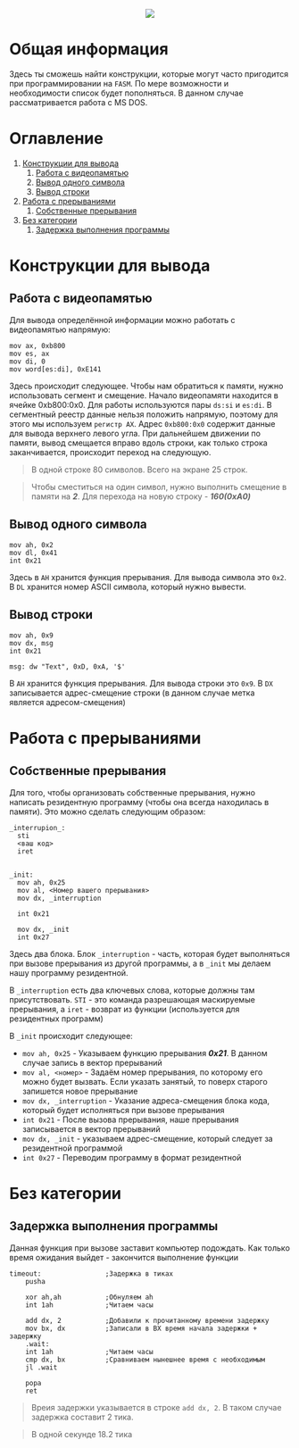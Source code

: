 <p align="center"><img src="https://media.giphy.com/media/WT3ulJmR8Fv1fidZIK/giphy.gif"></p>

# Общая информация

Здесь ты сможешь найти конструкции, которые могут часто пригодится при программировании на `FASM`. По мере возможности и необходимости список будет пополняться. В данном случае рассматривается работа с MS DOS.

# Оглавление

1. [Конструкции для вывода](https://github.com/IUTen/Yps_ASM_Useful-parts#%D0%BA%D0%BE%D0%BD%D1%81%D1%82%D1%80%D1%83%D0%BA%D1%86%D0%B8%D0%B8-%D0%B4%D0%BB%D1%8F-%D0%B2%D1%8B%D0%B2%D0%BE%D0%B4%D0%B0)
    1. [Работа с видеопамятью](https://github.com/IUTen/Yps_ASM_Useful-parts/edit/main/README.md#%D1%80%D0%B0%D0%B1%D0%BE%D1%82%D0%B0-%D1%81-%D0%B2%D0%B8%D0%B4%D0%B5%D0%BE%D0%BF%D0%B0%D0%BC%D1%8F%D1%82%D1%8C%D1%8E)
    2. [Вывод одного символа](https://github.com/IUTen/Yps_ASM_Useful-parts/edit/main/README.md#%D0%B2%D1%8B%D0%B2%D0%BE%D0%B4-%D0%BE%D0%B4%D0%BD%D0%BE%D0%B3%D0%BE-%D1%81%D0%B8%D0%BC%D0%B2%D0%BE%D0%BB%D0%B0)
    3. [Вывод строки](https://github.com/IUTen/Yps_ASM_Useful-parts/edit/main/README.md#%D0%B2%D1%8B%D0%B2%D0%BE%D0%B4-%D1%81%D1%82%D1%80%D0%BE%D0%BA%D0%B8)
2. [Работа с прерываниями](https://github.com/IUTen/Yps_ASM_Useful-parts/edit/main/README.md#%D1%80%D0%B0%D0%B1%D0%BE%D1%82%D0%B0-%D1%81-%D0%BF%D1%80%D0%B5%D1%80%D1%8B%D0%B2%D0%B0%D0%BD%D0%B8%D1%8F%D0%BC%D0%B8)
    1. [Собственные прерывания](https://github.com/IUTen/Yps_ASM_Useful-parts/edit/main/README.md#%D1%81%D0%BE%D0%B1%D1%81%D1%82%D0%B2%D0%B5%D0%BD%D0%BD%D1%8B%D0%B5-%D0%BF%D1%80%D0%B5%D1%80%D1%8B%D0%B2%D0%B0%D0%BD%D0%B8%D1%8F)
3. [Без категории](https://github.com/IUTen/Yps_ASM_Useful-parts/edit/main/README.md#%D0%B1%D0%B5%D0%B7-%D0%BA%D0%B0%D1%82%D0%B5%D0%B3%D0%BE%D1%80%D0%B8%D0%B8)
    1. [Задержка выполнения программы](https://github.com/IUTen/Yps_ASM_Useful-parts/edit/main/README.md#%D0%B7%D0%B0%D0%B4%D0%B5%D1%80%D0%B6%D0%BA%D0%B0-%D0%B2%D1%8B%D0%BF%D0%BE%D0%BB%D0%BD%D0%B5%D0%BD%D0%B8%D1%8F-%D0%BF%D1%80%D0%BE%D0%B3%D1%80%D0%B0%D0%BC%D0%BC%D1%8B)
   
# Конструкции для вывода



## Работа с видеопамятью

Для вывода определённой информации можно работать с видеопамятью напрямую:

```ASM
mov ax, 0xb800
mov es, ax
mov di, 0
mov word[es:di], 0xE141
```

Здесь происходит следующее. Чтобы нам обратиться к памяти, нужно использовать сегмент и смещение. Начало видеопамяти находится в ячейке 0xb800:0x0. Для работы используются пары `ds:si` и `es:di`.
В сегментный реестр данные нельзя положить напрямую, поэтому для этого мы используем `регистр АХ`.
Адрес `0xb800:0x0` содержит данные для вывода верхнего левого угла. При дальнейшем движении по памяти, вывод смещается вправо вдоль строки, как только строка заканчивается, происходит переход на следующую.

> В одной строке 80 символов. Всего на экране 25 строк.

> Чтобы сместиться на один символ, нужно выполнить смещение в памяти на ***2***. Для перехода на новую строку - ***160(0xA0)***



## Вывод одного символа

```ASM
mov ah, 0x2
mov dl, 0x41
int 0x21
```

Здесь в `AH` хранится функция прерывания. Для вывода символа это `0x2`. В `DL` хранится номер ASCII символа, который нужно вывести.



## Вывод строки

```ASM
mov ah, 0x9
mov dx, msg
int 0x21

msg: dw "Text", 0xD, 0xA, '$'
```

В `AH` хранится функция прерывания. Для вывода строки это `0x9`. В `DX` записывается адрес-смещение строки (в данном случае метка является адресом-смещения)




# Работа с прерываниями



## Собственные прерывания

Для того, чтобы организовать собственные прерывания, нужно написать резидентную программу (чтобы она всегда находилась в памяти). Это можно сделать следующим образом:

```ASM
_interrupion_:
  sti
  <ваш код>
  iret


_init:
  mov ah, 0x25
  mov al, <Номер вашего прерывания>
  mov dx, _interruption

  int 0x21

  mov dx, _init
  int 0x27
```

Здесь два блока. Блок `_interruption` - часть, которая будет выполняться при вызове прерывания из другой программы, а в `_init` мы делаем нашу программу резидентной.

В `_interruption` есть два ключевых слова, которые должны там присутствовать. `STI` - это команда разрешающая маскируемые прерывания, а `iret` - возврат из функции (используется для резидентных программ)

В `_init` происходит следующее:

+ `mov ah, 0x25` - Указываем функцию прерывания ***0x21***. В данном случае запись в вектор прерываний
+ `mov al, <номер>` - Задаём номер прерывания, по которому его можно будет вызвать. Если указать занятый, то поверх старого запишется новое прерывание
+ `mov dx, _interruption` - Указание адреса-смещения блока кода, который будет исполняться при вызове прерывания
+ `int 0x21` - После вызова прерывания, наше прерывания записывается в вектор прерываний
+ `mov dx, _init` - указываем адрес-смещение, который следует за резидентной программой
+ `int 0x27` - Переводим программу в формат резидентной



# Без категории



## Задержка выполнения программы

Данная функция при вызове заставит компьютер подождать. Как только время ожидания выйдет - закончится выполнение функции

```ASM
timeout:                ;Задержка в тиках
    pusha

    xor ah,ah           ;Обнуляем ah
    int 1ah             ;Читаем часы

    add dx, 2           ;Добавили к прочитанному времени задержку
    mov bx, dx          ;Записали в BX время начала задержки + задержку
    .wait:
    int 1ah             ;Читаем часы
    cmp dx, bx          ;Сравниваем нынешнее время с необходимым 
    jl .wait

    popa
    ret 
```

> Вреия задержки указывается в строке `add dx, 2`. В таком случае задержка составит 2 тика.

> В одной секунде 18.2 тика
